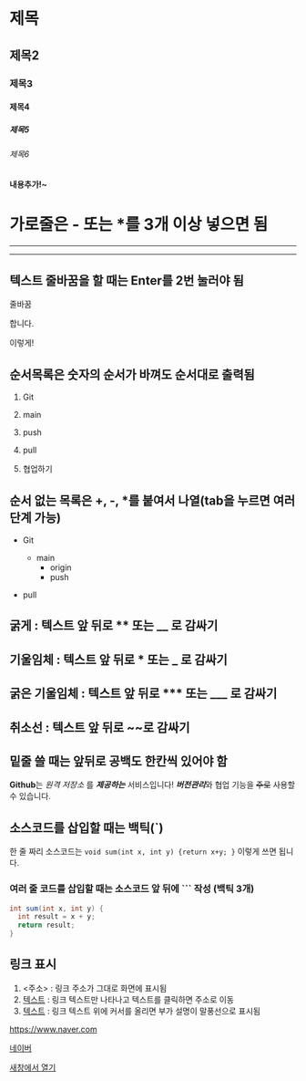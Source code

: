 # 제목
## 제목2
### 제목3
#### 제목4
##### 제목5
###### 제목6

#### 내용추가!~


# 가로줄은 - 또는 *를 3개 이상 넣으면 됨
---
***

## 텍스트 줄바꿈을 할 때는 Enter를 2번 눌러야 됨
줄바꿈

합니다.

이렇게!

## 순서목록은 숫자의 순서가 바껴도 순서대로 출력됨
1. Git

2. main

3. push

4. pull

5. 협업하기

## 순서 없는 목록은 +, -, *를 붙여서 나열(tab을 누르면 여러 단계 가능)

- Git
  * main
    - origin
    + push

- pull

## 굵게 : 텍스트 앞 뒤로 ** 또는 __ 로 감싸기
## 기울임체 : 텍스트 앞 뒤로 * 또는 _ 로 감싸기
## 굵은 기울임체 : 텍스트 앞 뒤로 *** 또는 ___ 로 감싸기
## 취소선 : 텍스트 앞 뒤로 ~~로 감싸기
## 밑줄 쓸 때는 앞뒤로 공백도 한칸씩 있어야 함

**Github**는 _원격 저장소_ 를 ___제공하는___ 서비스입니다!
***버전관리***와 협업 기능을 ~~주로~~ 사용할 수 있습니다.

## 소스코드를 삽입할 때는 백틱(`)

한 줄 짜리 소스코드는 `void sum(int x, int y) {return x+y; }` 이렇게 쓰면 됩니다.

### 여러 줄 코드를 삽입할 때는 소스코드 앞 뒤에 ``` 작성 (백틱 3개)
```java
int sum(int x, int y) {
  int result = x + y;
  return result;
}
```

## 링크 표시
1. <주소> : 링크 주소가 그대로 화면에 표시됨
2. [텍스트](주소) : 링크 텍스트만 나타나고 텍스트를 클릭하면 주소로 이동
3. [텍스트](주소,"부가설명") : 링크 텍스트 위에 커서를 올리면 부가 설명이 말풍선으로 표시됨

<https://www.naver.com>

[네이버](https://www.naver.com "클릭하면 네이버로 이동합니다.")

<a href="https://www.naver.com" target="_blank"> 새창에서 열기</a>


